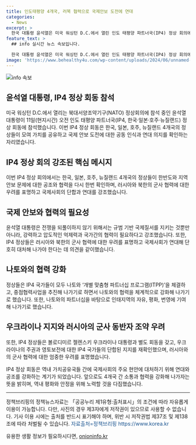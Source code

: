 ```yaml
---
title: 인도태평양 4개국, 러북 협력으로 국제안보 도전에 연대
categories:
  - News
excerpt: >
  한국 대통령 윤석열은 미국 워싱턴 D.C.에서 열린 인도 태평양 파트너국(IP4) 정상 회의에 참석하며, 한국, 일본, 호주, 뉴질랜드 정상들은 국제 안보 도전에 대한 공동 인식과 연대 의지를 확인했다. 특히, 러시아와 북한의 군사·경제 협력에 대한 우려를 표명하며, 국제사회가 연대하여 대처해 나갈 것을 강조했다. 또한, 우크라이나 대통령과의 회동에서 우크라이나의 노력을 지지하고, 러시아의 우크라이나 공습에 대한 우려를 표명하며 안보 지원을 약속했다. 전체적으로 IP4 정상 회의는 국제사회의 주요 현안에 대처하기 위한 연대와 공조를 강화하는 계기가 됐다.
feature_text: >
  ## info 실시간 뉴스 속보입니다.

  한국 대통령 윤석열은 미국 워싱턴 D.C.에서 열린 인도 태평양 파트너국(IP4) 정상 회의에 참석하며, 한국, 일본, 호주, 뉴질랜드 정상들은 국제 안보 도전에 대한 공동 인식과 연대 의지를 확인했다. 특히, 러시아와 북한의 군사·경제 협력에 대한 우려를 표명하며, 국제사회가 연대하여 대처해 나갈 것을 강조했다. 또한, 우크라이나 대통령과의 회동에서 우크라이나의 노력을 지지하고, 러시아의 우크라이나 공습에 대한 우려를 표명하며 안보 지원을 약속했다. 전체적으로 IP4 정상 회의는 국제사회의 주요 현안에 대처하기 위한 연대와 공조를 강화하는 계기가 됐다.
image: 'https://www.behealthy4u.com/wp-content/uploads/2024/06/unnamed-file.png'
---
```


<p><img src="https://www.behealthy4u.com/wp-content/uploads/2024/06/unnamed-file.png" alt="info 속보" /></p>

<h2>윤석열 대통령, IP4 정상 회동 참석</h2>

<p data-ke-size="size16">미국 워싱턴 D.C.에서 열리는 북대서양조약기구(NATO) 정상회의에 참석 중인 윤석열 대통령이 11일(현지시간) 오전 인도 태평양 파트너국(IP4, 한국·일본·호주·뉴질랜드) 정상 회동에 참석했습니다. 이번 IP4 정상 회동은 한국, 일본, 호주, 뉴질랜드 4개국의 정상들이 모여 가치를 공유하고 국제 안보 도전에 대한 공동 인식과 연대 의지를 확인하는 자리였습니다.</p>

<h2>IP4 정상 회의 강조된 핵심 메시지</h2>

<p>이번 IP4 정상 회의에서는 한국, 일본, 호주, 뉴질랜드 4개국의 정상들이 한반도와 지역 안보 문제에 대한 공조와 협력을 다시 한번 확인하며, 러시아와 북한의 군사 협력에 대한 우려를 표명하고 국제사회의 단합과 연대를 강조했습니다.</p>

<h2>국제 안보와 협력의 필요성</h2>

<p>윤석열 대통령은 전쟁을 되풀이하지 않기 위해서는 규범 기반 국제질서를 지키는 것뿐만 아니라, 강력하고 압도적인 억제력과 국가간의 협력이 필요하다고 강조했습니다. 또한, IP4 정상들은 러시아와 북한의 군사 협력에 대한 우려를 표명하고 국제사회가 연대해 단호히 대처해 나가야 한다는 데 의견을 같이했습니다.</p>

<h2>나토와의 협력 강화</h2>

<p>정상들은 IP4 국가들이 모두 나토와 ‘개별 맞춤형 파트너십 프로그램(ITPP)’을 체결하고, 중점협력사업을 추진해 나가기로 하면서 나토와의 협력을 체계적으로 강화해 나가기로 했습니다. 또한, 나토와의 파트너십을 바탕으로 인태지역의 자유, 평화, 번영에 기여해 나가기로 했습니다.</p>

<h2>우크라이나 지지와 러시아의 군사 동반자 조약 우려</h2>

<p>또한, IP4 정상들은 볼로디미르 젤렌스키 우크라이나 대통령과 별도 회동을 갖고, 우크라이나의 주권과 영토보전에 대한 IP4 국가들의 단합된 지지를 재확인했으며, 러시아와의 군사 협력에 대한 엄중한 우려를 표명했습니다.</p>

<p data-ke-size="size16">IP4 정상 회동은 역내 가치공유국들 간에 국제사회의 주요 현안에 대처하기 위해 연대와 공조를 강화하는 계기가 되었습니다. 앞으로도 4개국 간 소통과 협력을 강화해 나가자는 뜻을 밝히며, 역내 평화와 안정을 위해 노력할 것을 다짐했습니다.</p>

<hr>

<p data-ke-size="size16">정책브리핑의 정책뉴스자료는 「공공누리 제1유형:출처표시」의 조건에 따라 자유롭게 이용이 가능합니다. 다만, 사진의 경우 제3자에게 저작권이 있으므로 사용할 수 없습니다. 기사 이용 시에는 출처를 반드시 표기해야 하며, 위반 시 저작권법 제37조 및 제138조에 따라 처벌될 수 있습니다. <span style="color: #1a5490;">자료출처=정책브리핑 https://www.korea.kr</span></p>
유용한 생활 정보가 필요하시다면, <a href="https://onioninfo.kr" rel="dofollow">onioninfo.kr</a>


